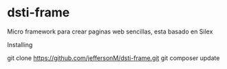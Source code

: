# dsti-frame
Micro framework para crear paginas web sencillas, esta basado en Silex

Installing 

git clone https://github.com/jeffersonM/dsti-frame.git
git composer update